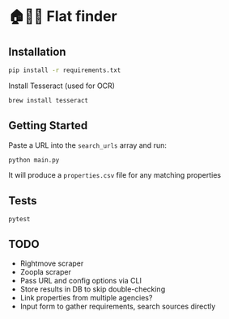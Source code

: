 # 🏠🕵️‍♂️ Flat finder

## Installation

```sh
pip install -r requirements.txt
```

Install Tesseract (used for OCR)

```sh
brew install tesseract
```

## Getting Started

Paste a URL into the `search_urls` array and run:

```sh
python main.py
```

It will produce a `properties.csv` file for any matching properties

## Tests

```
pytest
```

## TODO

- Rightmove scraper
- Zoopla scraper
- Pass URL and config options via CLI
- Store results in DB to skip double-checking
- Link properties from multiple agencies?
- Input form to gather requirements, search sources directly
